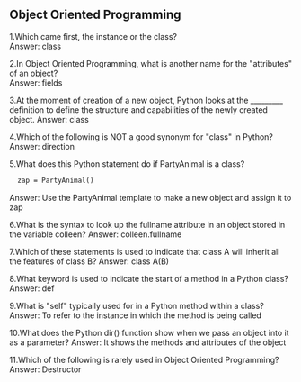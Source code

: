 ## Object Oriented Programming
1.Which came first, the instance or the class?  
Answer: class  

2.In Object Oriented Programming, what is another name for the "attributes" of an object?  
Answer: fields

3.At the moment of creation of a new object, Python looks at the _________ definition to define the structure and capabilities of the newly created object.
Answer: class

4.Which of the following is NOT a good synonym for "class" in Python?
Answer: direction  

5.What does this Python statement do if PartyAnimal is a class?  
```html
  zap = PartyAnimal()
```
Answer: Use the PartyAnimal template to make a new object and assign it to zap

6.What is the syntax to look up the fullname attribute in an object stored in the variable colleen?
Answer: colleen.fullname

7.Which of these statements is used to indicate that class A will inherit all the features of class B?
Answer: class A(B)

8.What keyword is used to indicate the start of a method in a Python class?
Answer: def

9.What is "self" typically used for in a Python method within a class?
Answer: To refer to the instance in which the method is being called

10.What does the Python dir() function show when we pass an object into it as a parameter?
Answer: It shows the methods and attributes of the object

11.Which of the following is rarely used in Object Oriented Programming?
Answer: Destructor
